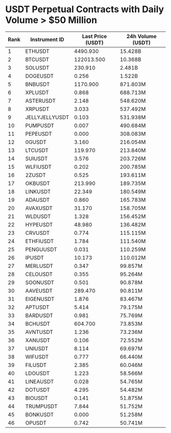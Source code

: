 # USDT Perpetual Contracts with Daily Volume > $50 Million

| Rank | Instrument ID | Last Price (USDT) | 24h Volume (USDT) |
|------|---------------|-------------------|-------------------|
| 1 | ETHUSDT | 4490.930 | 15.428B |
| 2 | BTCUSDT | 122013.500 | 10.368B |
| 3 | SOLUSDT | 230.910 | 2.481B |
| 4 | DOGEUSDT | 0.256 | 1.522B |
| 5 | BNBUSDT | 1170.900 | 871.803M |
| 6 | XPLUSDT | 0.868 | 688.713M |
| 7 | ASTERUSDT | 2.148 | 548.620M |
| 8 | XRPUSDT | 3.033 | 537.492M |
| 9 | JELLYJELLYUSDT | 0.103 | 531.938M |
| 10 | PUMPUSDT | 0.007 | 490.684M |
| 11 | PEPEUSDT | 0.000 | 308.083M |
| 12 | 0GUSDT | 3.160 | 216.054M |
| 13 | LTCUSDT | 119.970 | 213.840M |
| 14 | SUIUSDT | 3.576 | 203.726M |
| 15 | WLFIUSDT | 0.202 | 200.785M |
| 16 | 2ZUSDT | 0.525 | 193.611M |
| 17 | OKBUSDT | 213.990 | 189.735M |
| 18 | LINKUSDT | 22.349 | 180.549M |
| 19 | ADAUSDT | 0.860 | 165.783M |
| 20 | AVAXUSDT | 31.170 | 158.705M |
| 21 | WLDUSDT | 1.328 | 156.452M |
| 22 | HYPEUSDT | 48.980 | 136.482M |
| 23 | CRVUSDT | 0.774 | 115.115M |
| 24 | ETHFIUSDT | 1.784 | 111.540M |
| 25 | PENGUUSDT | 0.031 | 110.259M |
| 26 | IPUSDT | 10.173 | 110.012M |
| 27 | MERLUSDT | 0.347 | 99.857M |
| 28 | CELOUSDT | 0.355 | 95.264M |
| 29 | SOONUSDT | 0.501 | 90.878M |
| 30 | AAVEUSDT | 289.470 | 90.811M |
| 31 | EIGENUSDT | 1.876 | 83.467M |
| 32 | APTUSDT | 5.414 | 79.175M |
| 33 | BARDUSDT | 0.981 | 75.769M |
| 34 | BCHUSDT | 604.700 | 73.853M |
| 35 | AVNTUSDT | 1.236 | 73.236M |
| 36 | XANUSDT | 0.106 | 72.552M |
| 37 | UNIUSDT | 8.114 | 69.697M |
| 38 | WIFUSDT | 0.777 | 66.440M |
| 39 | FILUSDT | 2.385 | 60.046M |
| 40 | LDOUSDT | 1.223 | 58.566M |
| 41 | LINEAUSDT | 0.028 | 54.765M |
| 42 | DOTUSDT | 4.295 | 54.482M |
| 43 | BIOUSDT | 0.141 | 51.875M |
| 44 | TRUMPUSDT | 7.844 | 51.752M |
| 45 | BONKUSDT | 0.000 | 51.258M |
| 46 | OPUSDT | 0.742 | 50.741M |
